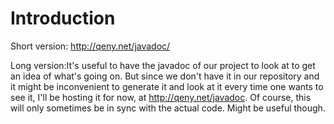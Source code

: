 # Introduction #

Short version: http://qeny.net/javadoc/

Long version:It's useful to have the javadoc of our project to look at to get an idea of what's going on. But since we don't have it in our repository and it might be inconvenient to generate it and look at it every time one wants to see it, I'll be hosting it for now, at http://qeny.net/javadoc. Of course, this will only sometimes be in sync with the actual code. Might be useful though.